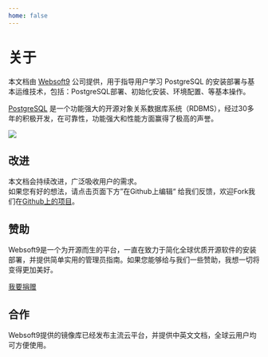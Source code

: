 ```yaml
---
home: false
---
```


# 关于

本文档由 [Websoft9](https://www.websoft9.com/) 公司提供，用于指导用户学习 PostgreSQL 的安装部署与基本运维技术，包括：PostgreSQL部署、初始化安装、环境配置、等基本操作。

[PostgreSQL](https://www.postgresql.org/) 是一个功能强大的开源对象关系数据库系统（RDBMS），经过30多年的积极开发，在可靠性，功能强大和性能方面赢得了极高的声誉。

![](http://libs.websoft9.com/Websoft9/DocsPicture/zh/postgresql/pgadmin4-websoft9.png)

## 改进

本文档会持续改进，广泛吸收用户的需求。  
如果您有好的想法，请点击页面下方”在Github上编辑“ 给我们反馈，欢迎Fork我们在[Github上的项目](https://github.com/Websoft9/postgresql)。

## 赞助

Websoft9是一个为开源而生的平台，一直在致力于简化全球优质开源软件的安装部署，并提供简单实用的管理员指南。如果您能够给与我们一些赞助，我想一切将变得更加美好。  

[我要捐赠](https://www.websoft9.com/aboutus/donate)

## 合作

Websoft9提供的镜像库已经发布主流云平台，并提供中英文文档，全球云用户均可方便使用。  